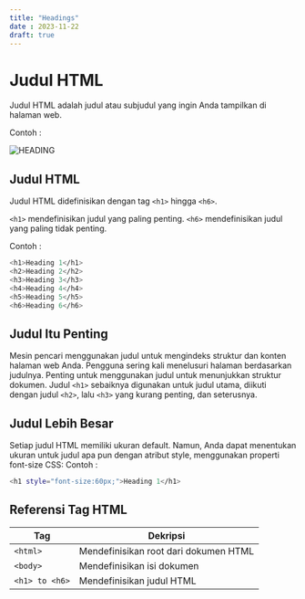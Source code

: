 ```yaml
---
title: "Headings"
date : 2023-11-22
draft: true
---
```


# Judul HTML

Judul HTML adalah judul atau subjudul yang ingin Anda tampilkan di halaman web.

Contoh :

![HEADING](https://github.com/uin-unit/docs-html/blob/main/images/Screenshot%202023-11-22%20132642.png)

## Judul HTML
Judul HTML didefinisikan dengan tag `<h1>` hingga `<h6>`.

`<h1>` mendefinisikan judul yang paling penting. `<h6>` mendefinisikan judul yang paling tidak penting.

Contoh :
```sh
<h1>Heading 1</h1>
<h2>Heading 2</h2>
<h3>Heading 3</h3>
<h4>Heading 4</h4>
<h5>Heading 5</h5>
<h6>Heading 6</h6>
```

## Judul Itu Penting

Mesin pencari menggunakan judul untuk mengindeks struktur dan konten halaman web Anda.
Pengguna sering kali menelusuri halaman berdasarkan judulnya. Penting untuk menggunakan judul untuk menunjukkan struktur dokumen.
Judul `<h1>` sebaiknya digunakan untuk judul utama, diikuti dengan judul `<h2>`, lalu `<h3>` yang kurang penting, dan seterusnya.

## Judul Lebih Besar
Setiap judul HTML memiliki ukuran default. Namun, Anda dapat menentukan ukuran untuk judul apa pun dengan atribut style, menggunakan properti font-size CSS:
Contoh : 
```sh
<h1 style="font-size:60px;">Heading 1</h1>
```

## Referensi Tag HTML

| Tag | Dekripsi |
| ----------- | ----------- |
| `<html>` | Mendefinisikan root dari dokumen HTML |
| `<body>` | Mendefinisikan isi dokumen | 
| `<h1> to <h6>` | Mendefinisikan judul HTML | 

